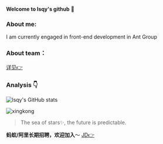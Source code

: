 **Welcome to lsqy's github** 👋

### About me:

I am currently engaged in front-end development in Ant Group

### About team：

[详见👉](https://juejin.cn/post/7020243260559851527)

### Analysis :point_down:

![lsqy's GitHub stats](https://github-readme-stats.vercel.app/api?username=lsqy&show_icons=true&bg_color=30,e96443,904e95&title_color=fff&text_color=fff)

![xingkong](https://user-images.githubusercontent.com/18533232/131251749-04edc766-d12c-4064-86d6-2fc811b05599.jpeg)

> The sea of stars✨, the future is predictable.

**蚂蚁/阿里长期招聘，欢迎加入**～
[JD👉](https://lsqy.tech/2021/11/17/20200708%E5%9B%A2%E9%98%9F%E6%8B%9B%E8%81%98/)

<!--
**lsqy/lsqy** is a ✨ _special_ ✨ repository because its `README.md` (this file) appears on your GitHub profile.

Here are some ideas to get you started:

- 🔭 I’m currently working on ...
- 🌱 I’m currently learning ...
- 👯 I’m looking to collaborate on ...
- 🤔 I’m looking for help with ...
- 💬 Ask me about ...
- 📫 How to reach me: ...
- 😄 Pronouns: ...
- ⚡ Fun fact: ...
-->
